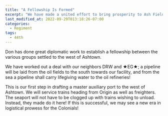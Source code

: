 ```yaml
---
title: "A Fellowship Is Formed"
excerpt: "We have made a united effort to bring prosperity to Ash Fields!"
last_modified_at: 2022-09-29T013:18:26-07:00
categories:
  - Regiment
tags:
  - 44th
---
```


Don has done great diplomatic work to establish a fellowship between the various groups settled to the west of Ashtown.

We have worked out a deal with our neighbors DRW and ★EG★; a pipeline will be laid from the oil fields to the south towards our facility, and from the sea a pipeline shall carry lifegiving water to the oil refineries!

This is our first step in drafting a master auxiliary port to the west of Ashtown. We will service trains heading from Origin as well as freighters. The seaport will not have to be clogged up with trains wishing to unload. Instead, they made do it here! If this is successful, we may see a new era in logistical prowess for the Colonials!
